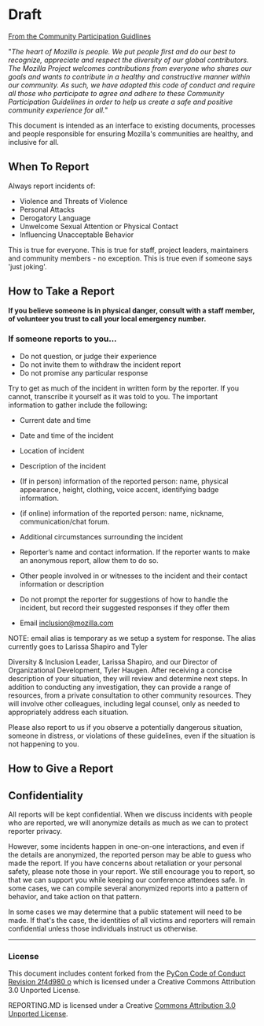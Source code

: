 # Draft


[From the Community Participation Guidlines](https://www.mozilla.org/en-US/about/governance/policies/participation/)

"*The heart of Mozilla is people. We put people first and do our best to recognize, appreciate and respect the diversity of our global contributors. The Mozilla Project welcomes contributions from everyone who shares our goals and wants to contribute in a healthy and constructive manner within our community. As such, we have adopted this code of conduct and require all those who participate to agree and adhere to these Community Participation Guidelines in order to help us create a safe and positive community experience for all.*"

This document is intended as an interface to existing documents, processes and people responsible for ensuring Mozilla's communities are healthy, and inclusive for all.  

## When To Report

Always report incidents of:

* Violence and Threats of Violence
* Personal Attacks
* Derogatory Language
* Unwelcome Sexual Attention or Physical Contact
* Influencing Unacceptable Behavior

This is true for everyone.  This is true for staff, project leaders, maintainers and community members - no exception.   This is true even if someone says 'just joking'.


## How to Take a Report

**If you believe someone is in physical danger, consult with a staff member, of volunteer you trust to call your local emergency number.**

### If someone reports to you...

* Do not question, or judge their experience
* Do not invite them to withdraw the incident report
* Do not promise any particular response

Try to get as much of the incident in written form by the reporter. If you cannot, transcribe it yourself as it was told to you. The important information to gather include the following:

* Current date and time
* Date and time of the incident
* Location of incident
* Description of the incident
* (If in person) information of the reported person: name, physical appearance, height, clothing, voice accent, identifying badge information.
* (if online) information of the reported person:  name, nickname, communication/chat forum.
* Additional circumstances surrounding the incident
* Reporter’s name and contact information. If the reporter wants to make an anonymous report, allow them to do so. 
* Other people involved in or witnesses to the incident and their contact information or description
* Do not prompt the reporter for suggestions of how to handle the incident, but record their suggested responses if they offer them

* Email [inclusion@mozilla.com](mailto:inclusion@mozilla.com)

NOTE: email alias is temporary as we setup a system for response.   The alias currently goes to Larissa Shapiro and Tyler 

Diversity & Inclusion Leader, Larissa Shapiro, and our Director of Organizational Development, Tyler Haugen. After receiving a concise description of your situation, they will review and determine next steps. In addition to conducting any investigation, they can provide a range of resources, from a private consultation to other community resources. They will involve other colleagues, including legal counsel, only as needed to appropriately address each situation.

Please also report to us if you observe a potentially dangerous situation, someone in distress, or violations of these guidelines, even if the situation is not happening to you. 

## How to Give a Report

## Confidentiality

All reports will be kept confidential. When we discuss incidents with people who are reported, we will anonymize details as much as we can to protect reporter privacy.

However, some incidents happen in one-on-one interactions, and even if the details are anonymized, the reported person may be able to guess who made the report. If you have concerns about retaliation or your personal safety, please note those in your report. We still encourage you to report, so that we can support you while keeping our conference attendees safe. In some cases, we can compile several anonymized reports into a pattern of behavior, and take action on that pattern.

In some cases we may determine that a public statement will need to be made. If that's the case, the identities of all victims and reporters will remain confidential unless those individuals instruct us otherwise.

______
### License

This document includes content forked from the [PyCon Code of Conduct Revision 2f4d980 o](https://us.pycon.org/2018/about/code-of-conduct/) which is licensed under a Creative Commons Attribution 3.0 Unported License.

REPORTING.MD is licensed under a Creative [Commons Attribution 3.0 Unported License](https://creativecommons.org/licenses/by/3.0/).
